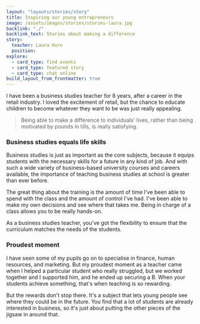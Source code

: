 ```yaml
---
layout: "layouts/stories/story"
title: Inspiring our young entrepreneurs
image: /assets/images/stories/stories-laura.jpg
backlink: "./"
backlink_text: Stories about making a difference
story:
  teacher: Laura Hurn
  position:
explore:
  - card_type: find events
  - card_type: featured story
  - card_type: chat online
build_layout_from_frontmatter: true
---
```


I have been a business studies teacher for 8 years, after a career in the retail industry. I loved the excitement of retail, but the chance to educate children to become whatever they want to be was just really appealing.

> Being able to make a difference to individuals' lives, rather than being motivated by pounds in tills, is really satisfying.

### Business studies equals life skills

Business studies is just as important as the core subjects, because it equips students with the necessary skills for a future in any kind of job. And with such a wide variety of business-based university courses and careers available, the importance of teaching business studies at school is greater than ever before.

The great thing about the training is the amount of time I've been able to spend with the class and the amount of control I've had. I've been able to make my own decisions and see where that takes me. Being in charge of a class allows you to be really hands-on.

As a business studies teacher, you've got the flexibility to ensure that the curriculum matches the needs of the students.

### Proudest moment

I have seen some of my pupils go on to specialise in finance, human resources, and marketing. But my proudest moment as a teacher came when I helped a particular student who really struggled, but we worked together and I supported him, and he ended up securing a B. When your students achieve something, that's when teaching is so rewarding.

But the rewards don't stop there. It's a subject that lets young people see where they could be in the future. You find that a lot of students are already interested in business, so it's just about putting the other pieces of the jigsaw in around that.
